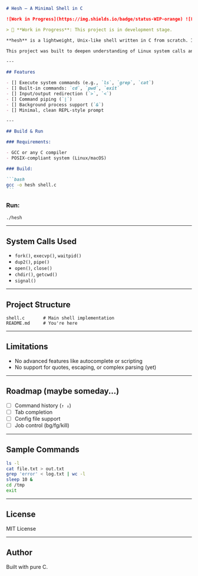 ````markdown
# Hesh – A Minimal Shell in C

![Work in Progress](https://img.shields.io/badge/status-WIP-orange) ![License](https://img.shields.io/badge/License-MIT-green)

> 🚧 **Work in Progress**: This project is in development stage.

**hesh** is a lightweight, Unix-like shell written in C from scratch. It supports essential shell features such as command execution, I/O redirection, piping, background processes, and basic built-in commands.

This project was built to deepen understanding of Linux system calls and low-level programming, without relying on external libraries or frameworks.

---

## Features

- [] Execute system commands (e.g., `ls`, `grep`, `cat`)
- [] Built-in commands: `cd`, `pwd`, `exit`
- [] Input/output redirection (`>`, `<`)
- [] Command piping (`|`)
- [] Background process support (`&`)
- [] Minimal, clean REPL-style prompt

---

## Build & Run

### Requirements:

- GCC or any C compiler
- POSIX-compliant system (Linux/macOS)

### Build:

```bash
gcc -o hesh shell.c
```
````

### Run:

```bash
./hesh
```

---

## System Calls Used

- `fork()`, `execvp()`, `waitpid()`
- `dup2()`, `pipe()`
- `open()`, `close()`
- `chdir()`, `getcwd()`
- `signal()`

---

## Project Structure

```
shell.c       # Main shell implementation
README.md     # You're here
```

---

## Limitations

- No advanced features like autocomplete or scripting
- No support for quotes, escaping, or complex parsing (yet)

---

## Roadmap (maybe someday...)

- [ ] Command history (`↑ ↓`)
- [ ] Tab completion
- [ ] Config file support
- [ ] Job control (bg/fg/kill)

---

## Sample Commands

```bash
ls -l
cat file.txt > out.txt
grep 'error' < log.txt | wc -l
sleep 10 &
cd /tmp
exit
```

---

## License

MIT License

---

## Author

Built with pure C.
